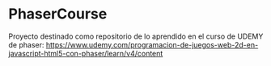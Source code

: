 # PhaserCourse

Proyecto destinado como repositorio de lo aprendido en el curso de UDEMY de phaser: https://www.udemy.com/programacion-de-juegos-web-2d-en-javascript-html5-con-phaser/learn/v4/content
